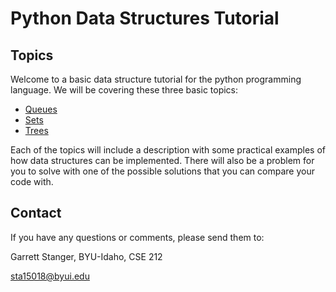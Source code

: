 # Python Data Structures Tutorial
## Topics


Welcome to a basic data structure tutorial for the python programming language. We will be covering these three basic topics:

- [Queues](1-queue.md)
- [Sets](2-set.md)
- [Trees](3-tree.md)

Each of the topics will include a description with some practical examples of how data structures can be implemented. There will also be a problem for you to solve with one of the possible solutions that you can compare your code with.

## Contact
If you have any questions or comments, please send them to:

Garrett Stanger, BYU-Idaho, CSE 212

sta15018@byui.edu
